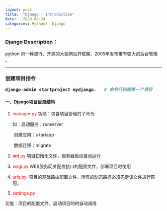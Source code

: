 ```yaml
---
layout: post
title:  "Django - Introduction"
date:   2020-08-24 
categories: Python3  Django 
---
```

### Django  Description：
   python 的一种流行、开源的大型网站开框架，2005年发布带有强大的后台管理 。


---

<h3> 创建项目指令


```python
django-admin startproject mydjango.   # 命令行创建第一个项目
```

<h4> 一、Django项目目录结构</h4>

1. <span style='color:red' >manager.py  </span>
   功能：包含项目管理的子命令

   如：启动服务：runserver

   ​	   创建应用：s tartapp

   ​		数据迁移：migrate

2. <span style='color:red' >__init__.py  </span>
   项目初始化文件，服务器启动自动运行

3. <span style='color:red' >wsgi.py </span>
   WEB服务网关配置接口的配置文件，部署项目时使用

4. <span style='color:red' >urls.py </span>
   项目的基础路由配置文件，所有的动态路径必须先走该文件进行匹配。

5. <span style='color:red' >settings.py </span>

功能：项目的配置文件，启动项目的时自动调用

   

